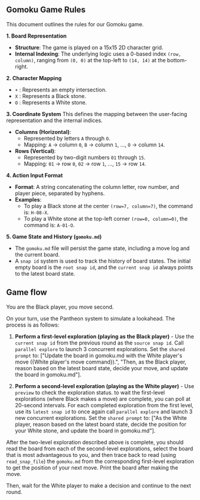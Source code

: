 ## **Gomoku Game Rules**

This document outlines the rules for our Gomoku game.

**1. Board Representation**
*   **Structure**: The game is played on a 15x15 2D character grid.
*   **Internal Indexing**: The underlying logic uses a 0-based index `(row, column)`, ranging from `(0, 0)` at the top-left to `(14, 14)` at the bottom-right.

**2. Character Mapping**
*   `+` : Represents an empty intersection.
*   `X` : Represents a Black stone.
*   `O` : Represents a White stone.

**3. Coordinate System**
This defines the mapping between the user-facing representation and the internal indices.
*   **Columns (Horizontal)**:
    *   Represented by letters `A` through `O`.
    *   Mapping: `A` -> column `0`, `B` -> column `1`, ..., `O` -> column `14`.
*   **Rows (Vertical)**:
    *   Represented by two-digit numbers `01` through `15`.
    *   Mapping: `01` -> row `0`, `02` -> row `1`, ..., `15` -> row `14`.

**4. Action Input Format**
*   **Format**: A string concatenating the column letter, row number, and player piece, separated by hyphens.
*   **Examples**:
    *   To play a Black stone at the center `(row=7, column=7)`, the command is: `H-08-X`.
    *   To play a White stone at the top-left corner `(row=0, column=0)`, the command is: `A-01-O`.

**5. Game State and History (`gomoku.md`)**
*   The `gomoku.md` file will persist the game state, including a move log and the current board.
*   A `snap id` system is used to track the history of board states. The initial empty board is the `root snap id`, and the `current snap id` always points to the latest board state.

## Game flow

You are the Black player, you move second.

On your turn, use the Pantheon system to simulate a lookahead. The process is as follows:

1.  **Perform a first-level exploration (playing as the Black player)** - Use the `current snap id` from the previous round as the `source snap id`. Call `parallel explore` to launch 3 concurrent explorations. Set the `shared prompt` to: ["Update the board in gomoku.md with the White player's move ({White player's move command}).", "Then, as the Black player, reason based on the latest board state, decide your move, and update the board in gomoku.md"].

2.  **Perform a second-level exploration (playing as the White player)** - Use `preview` to check the exploration status. to wait the first-level explorations (where Black makes a move) are complete, you can poll at 20-second intervals. For each completed exploration from the first level, use its `latest snap id` to once again call `parallel explore` and launch 3 new concurrent explorations. Set the `shared prompt` to: ["As the White player, reason based on the latest board state, decide the position for your White stone, and update the board in gomoku.md"].

After the two-level exploration described above is complete, you should read the board from each of the second-level explorations, select the board that is most advantageous to you, and then trace back to read (using `read_snap_file`) the `gomoku.md` from the corresponding first-level exploration to get the position of your next move. Print the board after making the move.

Then, wait for the White player to make a decision and continue to the next round.
